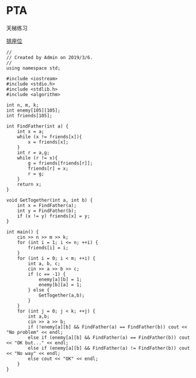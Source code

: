 # PTA
天梯练习

[排座位](https://pintia.cn/problem-sets/994805046380707840/problems/994805066135879680)

    //
    // Created by Admin on 2019/3/6.
    //
    using namespace std;

    #include <iostream>
    #include <stdio.h>
    #include <stdlib.h>
    #include <algorithm>

    int n, m, k;
    int enemy[105][105];
    int friends[105];

    int FindFather(int a) {
        int x = a;
        while (x != friends[x]){
            x = friends[x];
        }
        int r = a,g;
        while (r != x){
            g = friends[friends[r]];
            friends[r] = x;
            r = g;
        }
        return x;
    }

    void GetTogether(int a, int b) {
        int x = FindFather(a);
        int y = FindFather(b);
        if (x != y) friends[x] = y;
    }

    int main() {
        cin >> n >> m >> k;
        for (int i = 1; i <= n; ++i) {
            friends[i] = i;
        }
        for (int i = 0; i < m; ++i) {
            int a, b, c;
            cin >> a >> b >> c;
            if (c == -1) {
                enemy[a][b] = 1;
                enemy[b][a] = 1;
            } else {
                GetTogether(a,b);
            }
        }
        for (int j = 0; j < k; ++j) {
            int a,b;
            cin >> a >> b;
            if (!enemy[a][b] && FindFather(a) == FindFather(b)) cout << "No problem" << endl;
            else if (enemy[a][b] && FindFather(a) == FindFather(b)) cout << "OK but..." << endl;
            else if (enemy[a][b] && FindFather(a) != FindFather(b)) cout << "No way" << endl;
            else cout << "OK" << endl;
        }
    }

